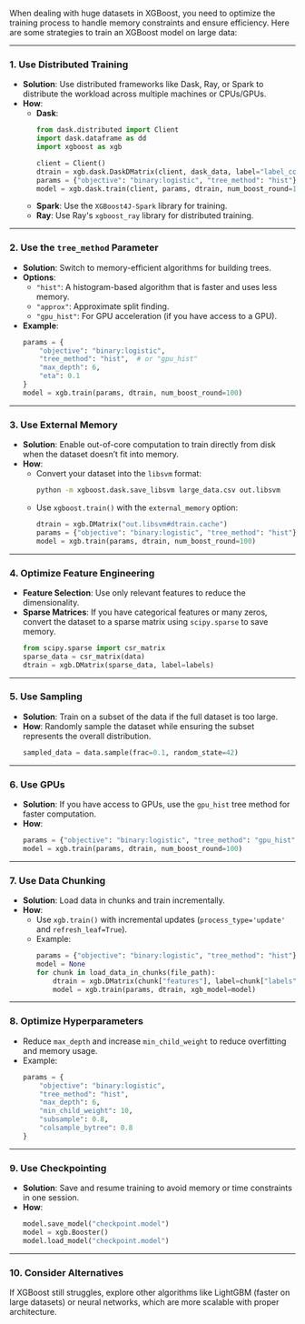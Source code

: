 When dealing with huge datasets in XGBoost, you need to optimize the training process to handle memory constraints and ensure efficiency. Here are some strategies to train an XGBoost model on large data:

---

### **1. Use Distributed Training**
   - **Solution**: Use distributed frameworks like Dask, Ray, or Spark to distribute the workload across multiple machines or CPUs/GPUs.
   - **How**:
     - **Dask**: 
       ```python
       from dask.distributed import Client
       import dask.dataframe as dd
       import xgboost as xgb
       
       client = Client()
       dtrain = xgb.dask.DaskDMatrix(client, dask_data, label="label_column")
       params = {"objective": "binary:logistic", "tree_method": "hist"}
       model = xgb.dask.train(client, params, dtrain, num_boost_round=100)
       ```
     - **Spark**: Use the `XGBoost4J-Spark` library for training.
     - **Ray**: Use Ray's `xgboost_ray` library for distributed training.

---

### **2. Use the `tree_method` Parameter**
   - **Solution**: Switch to memory-efficient algorithms for building trees.
   - **Options**:
     - `"hist"`: A histogram-based algorithm that is faster and uses less memory.
     - `"approx"`: Approximate split finding.
     - `"gpu_hist"`: For GPU acceleration (if you have access to a GPU).
   - **Example**:
     ```python
     params = {
         "objective": "binary:logistic",
         "tree_method": "hist",  # or "gpu_hist"
         "max_depth": 6,
         "eta": 0.1
     }
     model = xgb.train(params, dtrain, num_boost_round=100)
     ```

---

### **3. Use External Memory**
   - **Solution**: Enable out-of-core computation to train directly from disk when the dataset doesn’t fit into memory.
   - **How**:
     - Convert your dataset into the `libsvm` format:
       ```bash
       python -m xgboost.dask.save_libsvm large_data.csv out.libsvm
       ```
     - Use `xgboost.train()` with the `external_memory` option:
       ```python
       dtrain = xgb.DMatrix("out.libsvm#dtrain.cache")
       params = {"objective": "binary:logistic", "tree_method": "hist"}
       model = xgb.train(params, dtrain, num_boost_round=100)
       ```

---

### **4. Optimize Feature Engineering**
   - **Feature Selection**: Use only relevant features to reduce the dimensionality.
   - **Sparse Matrices**: If you have categorical features or many zeros, convert the dataset to a sparse matrix using `scipy.sparse` to save memory.
     ```python
     from scipy.sparse import csr_matrix
     sparse_data = csr_matrix(data)
     dtrain = xgb.DMatrix(sparse_data, label=labels)
     ```

---

### **5. Use Sampling**
   - **Solution**: Train on a subset of the data if the full dataset is too large.
   - **How**: Randomly sample the dataset while ensuring the subset represents the overall distribution.
     ```python
     sampled_data = data.sample(frac=0.1, random_state=42)
     ```

---

### **6. Use GPUs**
   - **Solution**: If you have access to GPUs, use the `gpu_hist` tree method for faster computation.
   - **How**:
     ```python
     params = {"objective": "binary:logistic", "tree_method": "gpu_hist"}
     model = xgb.train(params, dtrain, num_boost_round=100)
     ```

---

### **7. Use Data Chunking**
   - **Solution**: Load data in chunks and train incrementally.
   - **How**:
     - Use `xgb.train()` with incremental updates (`process_type='update'` and `refresh_leaf=True`).
     - Example:
       ```python
       params = {"objective": "binary:logistic", "tree_method": "hist"}
       model = None
       for chunk in load_data_in_chunks(file_path):
           dtrain = xgb.DMatrix(chunk["features"], label=chunk["labels"])
           model = xgb.train(params, dtrain, xgb_model=model)
       ```

---

### **8. Optimize Hyperparameters**
   - Reduce `max_depth` and increase `min_child_weight` to reduce overfitting and memory usage.
   - Example:
     ```python
     params = {
         "objective": "binary:logistic",
         "tree_method": "hist",
         "max_depth": 6,
         "min_child_weight": 10,
         "subsample": 0.8,
         "colsample_bytree": 0.8
     }
     ```

---

### **9. Use Checkpointing**
   - **Solution**: Save and resume training to avoid memory or time constraints in one session.
   - **How**:
     ```python
     model.save_model("checkpoint.model")
     model = xgb.Booster()
     model.load_model("checkpoint.model")
     ```

---

### **10. Consider Alternatives**
   If XGBoost still struggles, explore other algorithms like LightGBM (faster on large datasets) or neural networks, which are more scalable with proper architecture.
